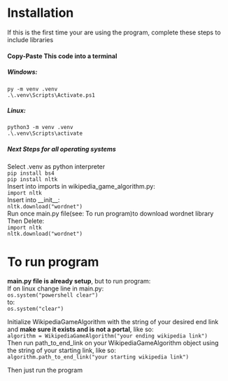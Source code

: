 # Installation
If this is the first time your are using the
program, complete these steps to include libraries

#### Copy-Paste This code into a terminal
##### Windows:
``py -m venv .venv``<br>
``.\.venv\Scripts\Activate.ps1``
##### Linux:
``python3 -m venv .venv``<br>
``.\.venv\Scripts\activate``<br>

##### Next Steps for all operating systems
Select .venv as python interpreter<br>
``pip install bs4``<br>
``pip install nltk``<br>
Insert into imports in wikipedia_game_algorithm.py:<br>
``import nltk``<br>
Insert into \_\_init\_\_:<br>
``nltk.download("wordnet")``<br>
Run once main.py file(see: To run program)to download wordnet library<br>
Then Delete:<br>
``import nltk``<br>
``nltk.download("wordnet")``

# To run program
**main.py file is already setup**, but to run program:<br>
If on linux change line in main.py:<br> 
``os.system("powershell clear")``<br>
to:<br>
``os.system("clear")``<br>

Initialize WikipediaGameAlgorithm with the string of your desired end link and **make sure it exists and is not a portal**, like so:<br>
``algorithm = WikipediaGameAlgorithm("your ending wikipedia link")``<br>
Then run path_to_end_link on your WikipediaGameAlgorithm object using the string of your starting link, like so:<br>
``algorithm.path_to_end_link("your starting wikipedia link")``<br>

Then just run the program

